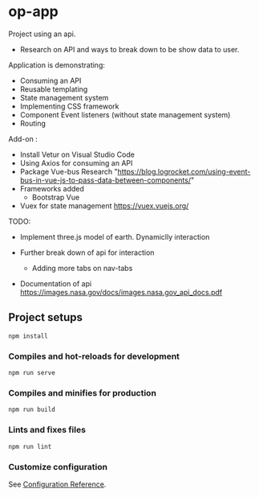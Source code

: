# op-app
Project using an api. 
- Research on API and ways to break down to be show data to user.


Application is demonstrating:
- Consuming an API
- Reusable templating
- State management system
- Implementing CSS framework
- Component Event listeners (without state management system)
- Routing


Add-on :
- Install Vetur on Visual Studio Code  
- Using Axios for consuming an API
- Package Vue-bus Research "https://blog.logrocket.com/using-event-bus-in-vue-js-to-pass-data-between-components/"
- Frameworks added
   - Bootstrap Vue 
- Vuex for state management https://vuex.vuejs.org/

TODO:
   - Implement three.js model of earth. Dynamiclly interaction
   - Further break down of api for interaction
      - Adding more tabs on nav-tabs

- Documentation of api https://images.nasa.gov/docs/images.nasa.gov_api_docs.pdf
## Project setups
```
npm install
```

### Compiles and hot-reloads for development
```
npm run serve
```

### Compiles and minifies for production
```
npm run build
```

### Lints and fixes files
```
npm run lint
```

### Customize configuration
See [Configuration Reference](https://cli.vuejs.org/config/).
